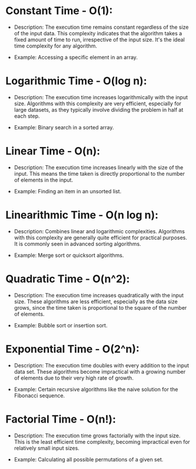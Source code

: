 # Constant Time - O(1):

- Description: The execution time remains constant regardless of the size of the input data. This complexity indicates that the algorithm takes a fixed amount of time to run, irrespective of the input size. It's the ideal time complexity for any algorithm.

- Example: Accessing a specific element in an array.

# Logarithmic Time - O(log n):

- Description: The execution time increases logarithmically with the input size. Algorithms with this complexity are very efficient, especially for large datasets, as they typically involve dividing the problem in half at each step.

- Example: Binary search in a sorted array.

# Linear Time - O(n):

- Description: The execution time increases linearly with the size of the input. This means the time taken is directly proportional to the number of elements in the input.

- Example: Finding an item in an unsorted list.

# Linearithmic Time - O(n log n):

- Description: Combines linear and logarithmic complexities. Algorithms with this complexity are generally quite efficient for practical purposes. It is commonly seen in advanced sorting algorithms.

- Example: Merge sort or quicksort algorithms.

# Quadratic Time - O(n^2):

- Description: The execution time increases quadratically with the input size. These algorithms are less efficient, especially as the data size grows, since the time taken is proportional to the square of the number of elements.

- Example: Bubble sort or insertion sort.

# Exponential Time - O(2^n):

- Description: The execution time doubles with every addition to the input data set. These algorithms become impractical with a growing number of elements due to their very high rate of growth.

- Example: Certain recursive algorithms like the naive solution for the Fibonacci sequence.

# Factorial Time - O(n!):

- Description: The execution time grows factorially with the input size. This is the least efficient time complexity, becoming impractical even for relatively small input sizes.

- Example: Calculating all possible permutations of a given set.
